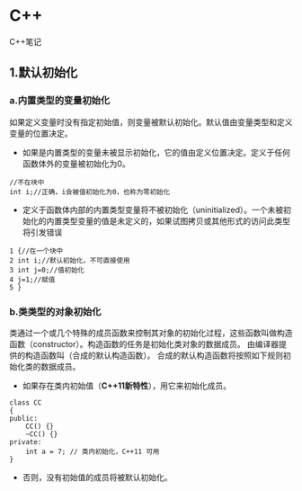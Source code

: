 # C++
C++笔记
## 1.默认初始化
### a.内置类型的变量初始化
如果定义变量时没有指定初始值，则变量被默认初始化。默认值由变量类型和定义变量的位置决定。
* 如果是内置类型的变量未被显示初始化，它的值由定义位置决定。定义于任何函数体外的变量被初始化为0。
```
//不在块中
int i;//正确，i会被值初始化为0，也称为零初始化
```
* 定义于函数体内部的内置类型变量将不被初始化（uninitialized）。一个未被初始化的内置类型变量的值是未定义的，如果试图拷贝或其他形式的访问此类型将引发错误
```
1 {//在一个块中
2 int i;//默认初始化，不可直接使用
3 int j=0;//值初始化
4 j=1;//赋值
5 }
```
### b.类类型的对象初始化
类通过一个或几个特殊的成员函数来控制其对象的初始化过程，这些函数叫做构造函数（constructor）。构造函数的任务是初始化类对象的数据成员。
由编译器提供的构造函数叫（合成的默认构造函数）。
合成的默认构造函数将按照如下规则初始化类的数据成员。
* 如果存在类内初始值（__C++11新特性__），用它来初始化成员。
```
class CC
{
public:
    CC() {}
    ~CC() {}
private:
    int a = 7; // 类内初始化，C++11 可用
}
```
* 否则，没有初始值的成员将被默认初始化。
